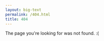 ```yaml
---
layout: big-text
permalink: /404.html
title: 404
---
```


The page you're looking for was not found. :(
